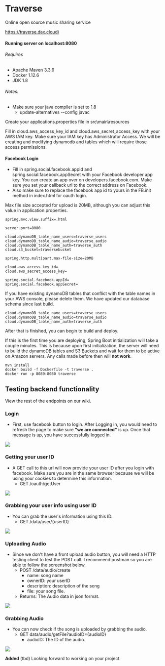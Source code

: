 # Traverse
Online open source music sharing service

https://traverse.dax.cloud/


#### Running server on localhost:8080

###### Requires 
* Apache Maven 3.3.9
* Docker 1.12.6
* JDK 1.8

###### Notes: 
* Make sure your java compiler is set to 1.8
    * update-alternatives --config javac

Create your applications.properties file in src\main\resources         

Fill in cloud.aws_access_key_id and cloud.aws_secret_access_key with your AWS IAM key. 
Make sure your IAM key has Administrator Access.
We will be creating and modifying dynamodb and tables which will require those access permissions.


#### Facebook Login
- Fill in spring.social.facebook.appId and spring.social.facebook.appSecret with your Facebook developer app key.
You can create an app over on developers.facebook.com. Make sure you set your callback url to the correct address
on Facebook.
- Also make sure to replace the facebook app id to yours in the FB.init method in index.html for oauth login.

Max file size accepted for upload is 20MB, although you can adjust this value in application.properties.

```
spring.mvc.view.suffix=.html

server.port=8080

cloud.dynamoDB_table_name_users=traverse_users
cloud.dynamoDB_table_name_audio=traverse_audio
cloud.dynamoDB_table_name_auth=traverse_auth
cloud.s3_bucket=traversebucket

spring.http.multipart.max-file-size=20MB

cloud.aws_access_key_id=
cloud.aws_secret_access_key=

spring.social.facebook.appId=
spring.social.facebook.appSecret=
```

If you have existing dynamoDB tables that conflict with the table names in your AWS console, please delete them. We have updated our database schema since last build.
```
cloud.dynamoDB_table_name_users=traverse_users
cloud.dynamoDB_table_name_audio=traverse_audio
cloud.dynamoDB_table_name_auth=traverse_auth
```

After that is finished, you can begin to build and deploy.

If this is the first time you are deploying, Spring Boot initialization will take a couple minutes.
This is because upon first initialization, the server will need to build the dynamoDB tables and S3 Buckets and wait for them to be active on Amazon servers.
Any calls made before then will **not work**.


```
mvn install
docker build -f Dockerfile -t traverse .
docker run -p 8080:8080 traverse
```


## Testing backend functionality
View the rest of the endpoints on our wiki.

### Login
- First, use facebook button to login. After Logging in, you would need to refresh the page to make sure **"we are connected"** is up. Once that message is up, you have successfully logged in.

![](https://i.imgur.com/bMcwR6F.png)

### Getting your user ID
- A GET call to this url will now provide your user ID after you login with facebook. 
Make sure you are in the same browser because we will be using your cookies to determine this information.
    - GET /oauth/getUser
    
![](https://i.imgur.com/9R9X30L.png)


### Grabbing your user info using user  ID
- You can grab the user's information using this ID.
    - GET /data/user/{userID}
    
![](https://i.imgur.com/5o85RGa.png)


### Uploading Audio
- Since we don't have a front upload audio button, you will need a HTTP testing client to test the POST call. 
I recommend postman so you are able to follow the screenshot below. 
    - POST /data/audio/create
        - name: song name
        - ownerID: your userID
        - description: description of the song
        - file: your song file.
    - Returns: The Audio data in json format.

![](https://i.imgur.com/Vg01D76.png)


### Grabbing Audio
- You can now check if the song is uploaded by grabbing the audio.
    - GET data/audio/getFile?audioID={audioID}
        - audioID: The ID of the audio.

![](https://i.imgur.com/avt0PNb.png)

**Added** (tbd)
Looking forward to working on your project.
